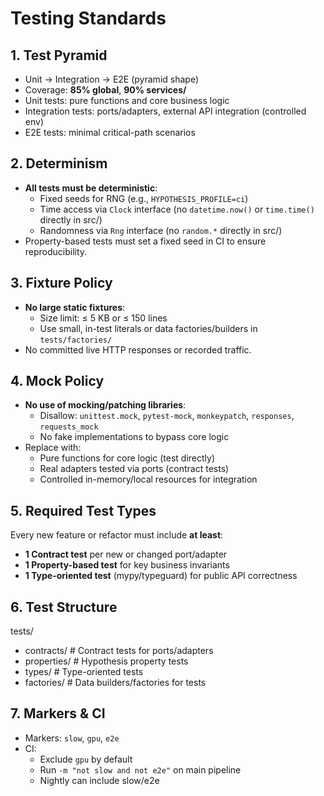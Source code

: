 # Testing Standards

## 1. Test Pyramid
- Unit → Integration → E2E (pyramid shape)
- Coverage: **85% global**, **90% services/**
- Unit tests: pure functions and core business logic
- Integration tests: ports/adapters, external API integration (controlled env)
- E2E tests: minimal critical-path scenarios

## 2. Determinism
- **All tests must be deterministic**:
  - Fixed seeds for RNG (e.g., `HYPOTHESIS_PROFILE=ci`)
  - Time access via `Clock` interface (no `datetime.now()` or `time.time()` directly in src/)
  - Randomness via `Rng` interface (no `random.*` directly in src/)
- Property-based tests must set a fixed seed in CI to ensure reproducibility.

## 3. Fixture Policy
- **No large static fixtures**:
  - Size limit: ≤ 5 KB or ≤ 150 lines
  - Use small, in-test literals or data factories/builders in `tests/factories/`
- No committed live HTTP responses or recorded traffic.

## 4. Mock Policy
- **No use of mocking/patching libraries**:
  - Disallow: `unittest.mock`, `pytest-mock`, `monkeypatch`, `responses`, `requests_mock`
  - No fake implementations to bypass core logic
- Replace with:
  - Pure functions for core logic (test directly)
  - Real adapters tested via ports (contract tests)
  - Controlled in-memory/local resources for integration

## 5. Required Test Types
Every new feature or refactor must include **at least**:
- **1 Contract test** per new or changed port/adapter
- **1 Property-based test** for key business invariants
- **1 Type-oriented test** (mypy/typeguard) for public API correctness

## 6. Test Structure
tests/
  - contracts/  # Contract tests for ports/adapters
  - properties/ # Hypothesis property tests
  - types/      # Type-oriented tests
  - factories/  # Data builders/factories for tests

## 7. Markers & CI
- Markers: `slow`, `gpu`, `e2e`
- CI:
  - Exclude `gpu` by default
  - Run `-m "not slow and not e2e"` on main pipeline
  - Nightly can include slow/e2e
